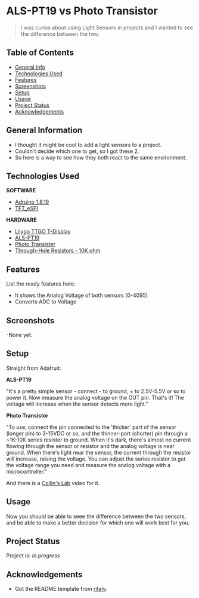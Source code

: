 # ALS-PT19 vs Photo Transistor
> I was curios about using Light Sensors in projects and
> I wanted to see the difference between the two.


## Table of Contents
* [General Info](#general-information)
* [Technologies Used](#technologies-used)
* [Features](#features)
* [Screenshots](#screenshots)
* [Setup](#setup)
* [Usage](#usage)
* [Project Status](#project-status)
* [Acknowledgements](#acknowledgements)


## General Information
- I thought it might be cool to add a light sensors to a project.
- Couldn't decide which one to get, so I got these 2.
- So here is a way to see how they both react to the same environment.


## Technologies Used
**SOFTWARE**
- [Adruino 1.8.19](https://www.arduino.cc/en/software)
- [TFT_eSPI](https://github.com/Bodmer/TFT_eSPI)

**HARDWARE**
- [Lilygo TTGO T-Display](https://www.amazon.com/dp/B099MPFJ9M?psc=1&ref=ppx_yo2ov_dt_b_product_details)
- [ALS-PT19](https://www.adafruit.com/product/2748)
- [Photo Transister](https://www.adafruit.com/product/2831)
- [Through-Hole Resistors - 10K ohm](https://www.adafruit.com/product/2784)


## Features
List the ready features here:
- It shows the Analog Voltage of both sensors (0-4095)
- Converts ADC to Voltage


## Screenshots
-None yet.


## Setup
Straight from Adafruit:

**ALS-PT19**

"It's a pretty simple sensor - connect - to ground, + to 2.5V-5.5V or so to power it. Now measure the analog voltage on the OUT pin. That's it! The voltage will increase when the sensor detects more light."

**Photo Transistor**

"To use, connect the pin connected to the 'thicker' part of the sensor (longer pin) to 3-15VDC or so, and the thinner-part (shorter) pin through a ~1K-10K series resistor to ground. When it's dark, there's almost no current flowing through the sensor or resistor and the analog voltage is near ground. When there's light near the sensor, the current through the resistor will increase, raising the voltage. You can adjust the series resistor to get the voltage range you need and measure the analog voltage with a microcontroller." 

And there is a [Collin's Lab](https://youtu.be/5HKvRrVWgYs) video for it.


## Usage
Now you should be able to seee the difference between the two sensors, and be able
to make a better decision for which one will work best for you.


## Project Status
Project is: _In progress_


## Acknowledgements
- Got the README template from [ritaly](https://github.com/ritaly/README-cheatsheet).
